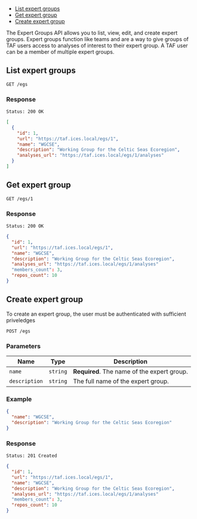 
* [List expert groups](#list-expert-groups)
* [Get expert group](#get-expert-group)
* [Create expert group](#create-expert-group)


The Expert Groups API allows you to list, view, edit, and create expert groups.  Expert groups
function like teams and are a way to give groups of TAF users access to analyses of interest to
their expert group.  A TAF user can be a member of multiple expert groups.

## List expert groups

```
GET /egs
```

### Response

```
Status: 200 OK
```

```json
[
  {
    "id": 1,
    "url": "https://taf.ices.local/egs/1",
    "name": "WGCSE",
    "description": "Working Group for the Celtic Seas Ecoregion",
    "analyses_url": "https://taf.ices.local/egs/1/analyses"
  }
]
```

## Get expert group

```
GET /egs/1
```

### Response

```
Status: 200 OK
```

```json
{
  "id": 1,
  "url": "https://taf.ices.local/egs/1",
  "name": "WGCSE",
  "description": "Working Group for the Celtic Seas Ecoregion",
  "analyses_url": "https://taf.ices.local/egs/1/analyses"
  "members_count": 3,
  "repos_count": 10
}
```

## Create expert group

To create an expert group, the user must be authenticated with sufficient priveledges

```
POST /egs
```

### Parameters

| Name  | Type | Description |
| ------------- | ------------- | ---------- |
| `name`  | `string`  | **Required**. The name of the expert group. |
| `description`  | `string`  | The full name of the expert group. |

### Example

```json
{
  "name": "WGCSE",
  "description": "Working Group for the Celtic Seas Ecoregion"
}
```

### Response

```
Status: 201 Created
```

```json
{
  "id": 1,
  "url": "https://taf.ices.local/egs/1",
  "name": "WGCSE",
  "description": "Working Group for the Celtic Seas Ecoregion",
  "analyses_url": "https://taf.ices.local/egs/1/analyses"
  "members_count": 3,
  "repos_count": 10
}
```
